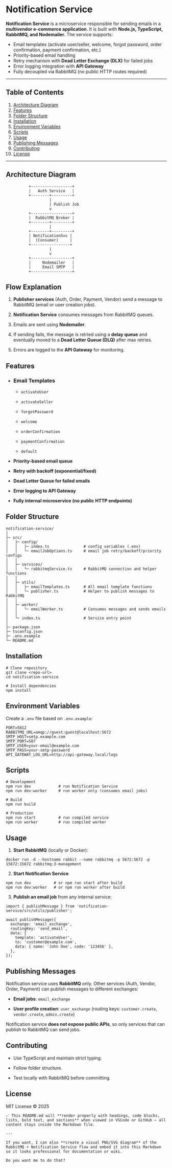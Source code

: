 # Notification Service

**Notification Service** is a microservice responsible for sending emails in a **multivendor e-commerce application**. It is built with **Node.js, TypeScript, RabbitMQ, and Nodemailer**. The service supports:

-   Email templates (activate user/seller, welcome, forgot password, order confirmation, payment confirmation, etc.)
-   Priority-based email handling
-   Retry mechanism with **Dead Letter Exchange (DLX)** for failed jobs
-   Error logging integration with **API Gateway**
-   Fully decoupled via RabbitMQ (no public HTTP routes required)

---

## Table of Contents

1. [Architecture Diagram](#architecture-diagram)
2. [Features](#features)
3. [Folder Structure](#folder-structure)
4. [Installation](#installation)
5. [Environment Variables](#environment-variables)
6. [Scripts](#scripts)
7. [Usage](#usage)
8. [Publishing Messages](#publishing-messages)
9. [Contributing](#contributing)
10. [License](#license)

---

## Architecture Diagram

```text
          +------------------+
          |   Auth Service   |
          +--------+---------+
                   |
                   | Publish Job
                   v
          +------------------+
          |  RabbitMQ Broker |
          +--------+---------+
                   |
          +--------+---------+
          | NotificationSvc |
          |  (Consumer)     |
          +-----------------+
                   |
                   v
          +------------------+
          |     Nodemailer   |
          |     Email SMTP   |
          +------------------+
```

## Flow Explanation

1. **Publisher services** (Auth, Order, Payment, Vendor) send a message to RabbitMQ (email or user creation jobs).

2. **Notification Service** consumes messages from RabbitMQ queues.

3. Emails are sent using **Nodemailer**.

4. If sending fails, the message is retried using a **delay queue** and eventually moved to a **Dead Letter Queue (DLQ)** after max retries.

5. Errors are logged to the **API Gateway** for monitoring.

## Features

-   ### Email Templates

    -   `activateUser`

    -   `activateSeller`

    -   `forgotPassword`

    -   `welcome`

    -   `orderConfirmation`

    -   `paymentConfirmation`

    -   `default`

-   **Priority-based email queue**

-   **Retry with backoff (exponential/fixed)**

-   **Dead Letter Queue for failed emails**

-   **Error logging to API Gateway**

-   **Fully internal microservice (no public HTTP endpoints)**

## Folder Structure

```
notification-service/
│
├─ src/
│   ├─ config/
│   │   ├─ index.ts               # config variables (.env)
│   │   └─ emailJobOptions.ts     # email job retry/backoff/priority configs
│   │
│   ├─ services/
│   │   └─ rabbitmqService.ts     # RabbitMQ connection and helper functions
│   │
│   ├─ utils/
│   │   ├─ emailTemplates.ts      # All email template functions
│   │   └─ publisher.ts           # Helper to publish messages to RabbitMQ
│   │
│   ├─ worker/
│   │   └─ emailWorker.ts         # Consumes messages and sends emails
│   │
│   └─ index.ts                   # Service entry point
│
├─ package.json
├─ tsconfig.json
├─ .env.example
└─ README.md
```

## Installation

```
# Clone repository
git clone <repo-url>
cd notification-service

# Install dependencies
npm install
```

## Environment Variables

Create a `.env` file based on `.env.example`:

```
PORT=5012
RABBITMQ_URL=amqp://guest:guest@localhost:5672
SMTP_HOST=smtp.example.com
SMTP_PORT=587
SMTP_USER=your-email@example.com
SMTP_PASS=your-smtp-password
API_GATEWAY_LOG_URL=http://api-gateway.local/logs
```

## Scripts

```
# Development
npm run dev            # run Notification Service
npm run dev:worker     # run worker only (consumes email jobs)

# Build
npm run build

# Production
npm run start          # run compiled service
npm run worker         # run compiled worker
```

## Usage

1. **Start RabbitMQ** (locally or Docker):

```
docker run -d --hostname rabbit --name rabbitmq -p 5672:5672 -p 15672:15672 rabbitmq:3-management
```

2. **Start Notification Service**

```
npm run dev          # or npm run start after build
npm run dev:worker   # or npm run worker after build
```

3. **Publish an email job** from any internal service:

```
import { publishMessage } from 'notification-service/src/utils/publisher';

await publishMessage({
  exchange: 'email_exchange',
  routingKey: 'send_email',
  data: {
    template: 'activateUser',
    to: 'customer@example.com',
    data: { name: 'John Doe', code: '123456' },
  },
});
```

## Publishing Messages

Notification service uses **RabbitMQ** only. Other services (Auth, Vendor, Order, Payment) can publish messages to different exchanges:

-   **Email jobs**: `email_exchange`

-   **User profile creation**: `user_exchange` (routing keys: `customer.create`, `vendor.create`, `admin.create`)

Notification service **does not expose public APIs**, so only services that can publish to RabbitMQ can send jobs.

## Contributing

-   Use TypeScript and maintain strict typing.

-   Follow folder structure.

-   Test locally with RabbitMQ before committing.

## License

MIT License © 2025

```
✅ This README.md will **render properly with headings, code blocks, lists, bold text, and sections** when viewed in VSCode or GitHub — all content stays inside the Markdown file.

---

If you want, I can also **create a visual PNG/SVG diagram** of the RabbitMQ + Notification Service flow and embed it into this Markdown so it looks professional for documentation or wiki.

Do you want me to do that?
```
